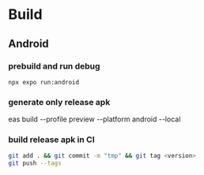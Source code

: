 # Build

## Android

### prebuild and run debug

```
npx expo run:android
```

### generate only release apk

eas build --profile preview --platform android --local

### build release apk in CI

```sh
git add . && git commit -m "tmp" && git tag <version>
git push --tags
```
